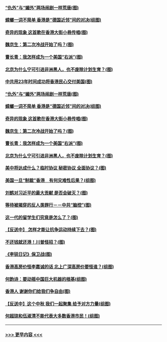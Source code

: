 #### [“仇外”与“媚外”两场闹剧一样荒唐(图)](../pages/p4/907689.md?t=09180133) 
#### [蟑螂一词不简单 香港是“德国近邻”间的对决(组图)](../pages/p4/907618.md?t=09180133) 
#### [奇异的现象 这首歌在香港大街小巷传唱(图)](../pages/p4/907583.md?t=09180133) 
#### [魏京生：第二次冷战开始了吗？(图)](../pages/p4/907581.md?t=09180133) 
#### [曹长青：我怎样成为一个美国“右派”(图)](../pages/p4/907580.md?t=09180133) 
#### [北京为什么宁可引进非洲黑人，也不废除计划生育？(图)](../pages/p4/907577.md?t=09180133) 
#### [中共用23年时间成功将香港民心交付美国(图)](../pages/p4/907698.md?t=09180133) 
#### [“仇外”与“媚外”两场闹剧一样荒唐(图)](../pages/p4/907689.md?t=09180133) 
#### [蟑螂一词不简单 香港是“德国近邻”间的对决(组图)](../pages/p4/907618.md?t=09180133) 
#### [奇异的现象 这首歌在香港大街小巷传唱(图)](../pages/p4/907583.md?t=09180133) 
#### [魏京生：第二次冷战开始了吗？(图)](../pages/p4/907581.md?t=09180133) 
#### [曹长青：我怎样成为一个美国“右派”(图)](../pages/p4/907580.md?t=09180133) 
#### [北京为什么宁可引进非洲黑人，也不废除计划生育？(图)](../pages/p4/907577.md?t=09180133) 
#### [美中将达成什么？临时协议 秘密协议 全面协议？(图)](../pages/p4/907576.md?t=09180133) 
#### [美国一旦“制裁”香港　有何灾难性后果？(组图)](../pages/p4/907575.md?t=09180133) 
#### [刘鹤对习近平的最大贡献 是否会破灭？(图)](../pages/p4/907509.md?t=09180133) 
#### [等待被揭穿的反人类罪行－－中共“脑控”(图)](../pages/p4/907167.md?t=09180133) 
#### [这一代的留学生们究竟是怎么了？(图)](../pages/p4/907473.md?t=09180133) 
#### [【反送中】 怎样才能让抗争运动持续下去？(图)](../pages/p4/907466.md?t=09180133) 
#### [不还钱就还港！川普怪招？(图)](../pages/p4/907474.md?t=09180133) 
#### [《李锐日记》保卫战(图)](../pages/p4/907465.md?t=09180133) 
#### [香港高房价怪李嘉诚的话 北上广深高房价要怪谁？(组图)](../pages/p4/907471.md?t=09180133) 
#### [何韵诗：要动摇中国巨大机器的根基(组图)](../pages/p4/907469.md?t=09180133) 
#### [香港人 谢谢你们给我们争自由(图)](../pages/p4/907402.md?t=09180133) 
#### [【反送中】这个中秋 我们一起聚集 给予对方力量(组图)](../pages/p4/907401.md?t=09180133) 
#### [何超琼和伍淑清不能代表大多数香港市民！(组图)](../pages/p4/907398.md?t=09180133) 

----
#### [ >>> 更早内容 <<< ](../indexes/p4-earlier.md)
